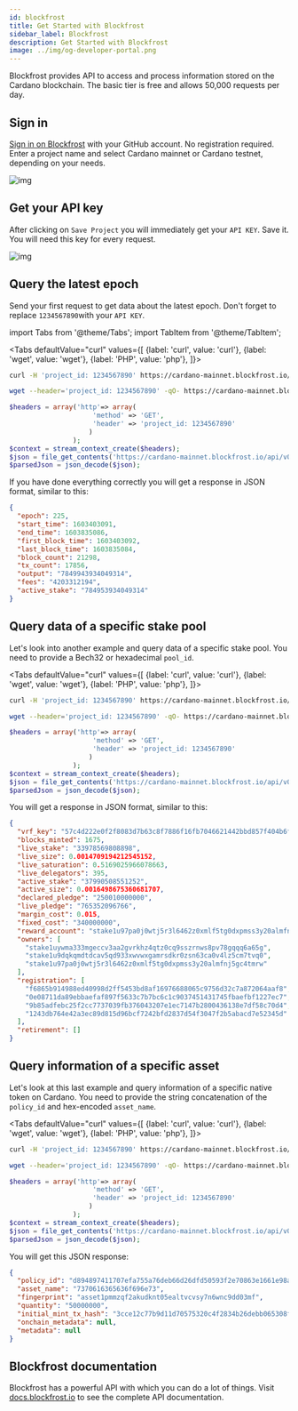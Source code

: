 ```yaml
---
id: blockfrost
title: Get Started with Blockfrost
sidebar_label: Blockfrost
description: Get Started with Blockfrost
image: ../img/og-developer-portal.png
---
```


Blockfrost provides API to access and process information stored on the Cardano blockchain. The basic tier is free and allows 50,000 requests per day.

## Sign in

[Sign in on Blockfrost](https://blockfrost.io/auth/signin) with your GitHub account. No registration required. Enter a project name and select Cardano mainnet or Cardano testnet, depending on your needs.

![img](../../static/img/get-started/blockfrost/1-add-project.png)

## Get your API key

After clicking on `Save Project` you will immediately get your `API KEY`. Save it. You will need this key for every request.

![img](../../static/img/get-started/blockfrost/2-get-api-key.png)

## Query the latest epoch

Send your first request to get data about the latest epoch. Don't forget to replace `1234567890`with your `API KEY`.

import Tabs from '@theme/Tabs';
import TabItem from '@theme/TabItem';

<Tabs
defaultValue="curl"
values={[
{label: 'curl', value: 'curl'},
{label: 'wget', value: 'wget'},
{label: 'PHP', value: 'php'},
]}>
<TabItem value="curl">

```sh
curl -H 'project_id: 1234567890' https://cardano-mainnet.blockfrost.io/api/v0/epochs/latest
```

  </TabItem>
  <TabItem value="wget">

```sh
wget --header='project_id: 1234567890' -qO- https://cardano-mainnet.blockfrost.io/api/v0/epochs/latest
```

  </TabItem>
  <TabItem value="php">

```php
$headers = array('http'=> array(
					 'method' => 'GET',
					 'header' => 'project_id: 1234567890'
					)
   			    );
$context = stream_context_create($headers);
$json = file_get_contents('https://cardano-mainnet.blockfrost.io/api/v0/epochs/latest', false, $context);
$parsedJson = json_decode($json);
```

  </TabItem>
</Tabs>

If you have done everything correctly you will get a response in JSON format, similar to this:

```json
{
  "epoch": 225,
  "start_time": 1603403091,
  "end_time": 1603835086,
  "first_block_time": 1603403092,
  "last_block_time": 1603835084,
  "block_count": 21298,
  "tx_count": 17856,
  "output": "7849943934049314",
  "fees": "4203312194",
  "active_stake": "784953934049314"
}
```

## Query data of a specific stake pool

Let's look into another example and query data of a specific stake pool. You need to provide a Bech32 or hexadecimal `pool_id`.

<Tabs
defaultValue="curl"
values={[
{label: 'curl', value: 'curl'},
{label: 'wget', value: 'wget'},
{label: 'PHP', value: 'php'},
]}>
<TabItem value="curl">

```sh
curl -H 'project_id: 1234567890' https://cardano-mainnet.blockfrost.io/api/v0/pools/c1cadab46b74defa9f79b59b617fe2a50bdbce6b367e472b6109a7bc

```

  </TabItem>
<TabItem value="wget">

```sh
wget --header='project_id: 1234567890' -qO- https://cardano-mainnet.blockfrost.io/api/v0/pools/c1cadab46b74defa9f79b59b617fe2a50bdbce6b367e472b6109a7bc

```

  </TabItem>
  <TabItem value="php">

```php
$headers = array('http'=> array(
					 'method' => 'GET',
					 'header' => 'project_id: 1234567890'
					)
   			    );
$context = stream_context_create($headers);
$json = file_get_contents('https://cardano-mainnet.blockfrost.io/api/v0/pools/c1cadab46b74defa9f79b59b617fe2a50bdbce6b367e472b6109a7bc', false, $context);
$parsedJson = json_decode($json);
```

  </TabItem>
</Tabs>

You will get a response in JSON format, similar to this:

```json
{
  "vrf_key": "57c4d222e0f2f8083d7b63c8f7886f16fb7046621442bbd857f404b6f433c5e6",
  "blocks_minted": 1675,
  "live_stake": "33978569808898",
  "live_size": 0.0014709194212545152,
  "live_saturation": 0.5169025966078663,
  "live_delegators": 395,
  "active_stake": "37990508551252",
  "active_size": 0.0016498675360681707,
  "declared_pledge": "250010000000",
  "live_pledge": "765352096766",
  "margin_cost": 0.015,
  "fixed_cost": "340000000",
  "reward_account": "stake1u97pa0j0wtj5r3l6462z0xmlf5tg0dxpmss3y20almfnj5gc4tmrw",
  "owners": [
    "stake1uywma333mgeccv3aa2gvrkhz4qtz0cq9sszrnws8pv78gqqq6a65g",
    "stake1u9dqkqmdtdcav5qd933xwvwxgamrsdkr0zsn63ca0v4lz5cm7tvq0",
    "stake1u97pa0j0wtj5r3l6462z0xmlf5tg0dxpmss3y20almfnj5gc4tmrw"
  ],
  "registration": [
    "f6865b914988ed40998d2ff5453bd8af16976688065c9756d32c7a872064aaf8",
    "0e08711da89ebbaefaf897f5633c7b7bc6c1c9037451431745fbaefbf1227ec7",
    "9b85adfebc25f2cc7737039fb376043207e1ec7147b2800436138e7df58c70d4",
    "1243db764e42a3ec89d815d96bcf7242bfd2837d54f3047f2b5abacd7e52345d"
  ],
  "retirement": []
}
```

## Query information of a specific asset

Let's look at this last example and query information of a specific native token on Cardano. You need to provide the string concatenation of the `policy_id` and hex-encoded `asset_name`.

<Tabs
defaultValue="curl"
values={[
{label: 'curl', value: 'curl'},
{label: 'wget', value: 'wget'},
{label: 'PHP', value: 'php'},
]}>
<TabItem value="curl">

```sh
curl -H 'project_id: 1234567890' https://cardano-mainnet.blockfrost.io/api/v0/assets/d894897411707efa755a76deb66d26dfd50593f2e70863e1661e98a07370616365636f696e73

```

  </TabItem>
  <TabItem value="wget">

```sh
wget --header='project_id: 1234567890' -qO- https://cardano-mainnet.blockfrost.io/api/v0/assets/d894897411707efa755a76deb66d26dfd50593f2e70863e1661e98a07370616365636f696e73

```

  </TabItem>
  <TabItem value="php">

```php
$headers = array('http'=> array(
					 'method' => 'GET',
					 'header' => 'project_id: 1234567890'
					)
   			    );
$context = stream_context_create($headers);
$json = file_get_contents('https://cardano-mainnet.blockfrost.io/api/v0/assets/d894897411707efa755a76deb66d26dfd50593f2e70863e1661e98a07370616365636f696e73', false, $context);
$parsedJson = json_decode($json);
```

  </TabItem>
</Tabs>

You will get this JSON response:

```json
{
  "policy_id": "d894897411707efa755a76deb66d26dfd50593f2e70863e1661e98a0",
  "asset_name": "7370616365636f696e73",
  "fingerprint": "asset1pmmzqf2akudknt05ealtvcvsy7n6wnc9dd03mf",
  "quantity": "50000000",
  "initial_mint_tx_hash": "3cce12c77b9d11d70575320c4f2834b26debb065308fbe43954018fbeb90010d",
  "onchain_metadata": null,
  "metadata": null
}
```

## Blockfrost documentation

Blockfrost has a powerful API with which you can do a lot of things. Visit [docs.blockfrost.io](https://docs.blockfrost.io) to see the complete API documentation.
